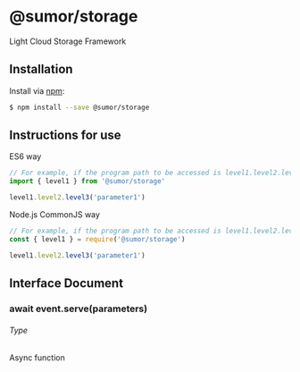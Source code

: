 # @sumor/storage

Light Cloud Storage Framework

## Installation

Install via [npm](https://www.npmjs.com/):

```sh
$ npm install --save @sumor/storage
```

## Instructions for use

ES6 way

```js
// For example, if the program path to be accessed is level1.level2.level3
import { level1 } from '@sumor/storage'

level1.level2.level3('parameter1')
```

Node.js CommonJS way

```js
// For example, if the program path to be accessed is level1.level2.level3
const { level1 } = require('@sumor/storage')

level1.level2.level3('parameter1')
```

## Interface Document

### await event.serve(parameters)

###### Type

Async function
